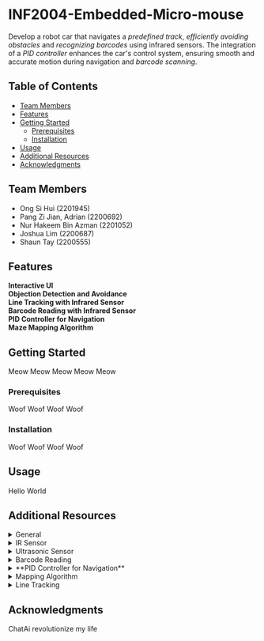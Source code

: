 # INF2004-Embedded-Micro-mouse

Develop a robot car that navigates a _predefined track_, _efficiently avoiding obstacles_ and _recognizing barcodes_ using infrared sensors. The integration of
a _PID controller_ enhances the car's control system, ensuring smooth and accurate motion during navigation and _barcode scanning_.

## Table of Contents

- [Team Members](#introduction)
- [Features](#features)
- [Getting Started](#getting-started)
  - [Prerequisites](#prerequisites)
  - [Installation](#installation)
- [Usage](#usage)
- [Additional Resources](#additional-resources)
- [Acknowledgments](#acknowledgments)

## Team Members

- Ong Si Hui (2201945)
- Pang Zi Jian, Adrian (2200692)
- Nur Hakeem Bin Azman (2201052)
- Joshua Lim (2200687)
- Shaun Tay (2200555)
  
## Features

**Interactive UI**<br>
**Objection Detection and Avoidance**<br>
**Line Tracking with Infrared Sensor**<br>
**Barcode Reading with Infrared Sensor**<br>
**PID Controller for Navigation**<br>
**Maze Mapping Algorithm**

## Getting Started

Meow Meow Meow Meow Meow

### Prerequisites

Woof Woof Woof Woof 

### Installation

Woof Woof Woof Woof 

## Usage

Hello World

## Additional Resources

<details>
<summary>General</summary>
</details>

<details>
<summary>IR Sensor</summary>
</details>

<details>
<summary>Ultrasonic Sensor</summary>
</details>

<details>
<summary>Barcode Reading</summary>
</details>

<details>
<summary>**PID Controller for Navigation**</summary>
</details>

<details>
<summary>Mapping Algorithm</summary>
  
### Pledge Algorithm
This algorithm can work for finding an "exit" but when the robot first enters the maze through an opening it might detect the entrance as an exit.
https://wiki.thymio.org/en:avoiding-an-obstacle-using-the-pledge-algorithm

### Flood Fill Algorithm

### Depth-First Maze Solver
https://www.youtube.com/watch?v=zalhUp4ms6c

</details>

<details>
<summary>Line Tracking</summary>
[![Watch the video](https://img.youtube.com/vi/nTQUwghvy5Q/default.jpg)](https://www.youtube.com/watch?v=z9sm6G5alp8)


</details>

## Acknowledgments

ChatAi revolutionize my life
